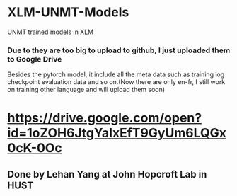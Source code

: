 # XLM-UNMT-Models
UNMT trained models in XLM

### Due to they are too big to upload to github, I just uploaded them to Google Drive
Besides the pytorch model, it include all the meta data such as training log checkpoint evaluation data and so on.(Now there are only en-fr, I still work on training other language and will upload them soon)
# https://drive.google.com/open?id=1oZOH6JtgYaIxEfT9GyUm6LQGx0cK-0Oc


## Done by Lehan Yang at John Hopcroft Lab in HUST
